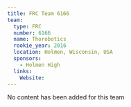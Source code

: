 ```yaml
---
title: FRC Team 6166
team:
  type: FRC
  number: 6166
  name: Thorobotics
  rookie_year: 2016
  location: Holmen, Wisconsin, USA
  sponsors:
    - Holmen High
  links:
    Website: 
---
```

No content has been added for this team